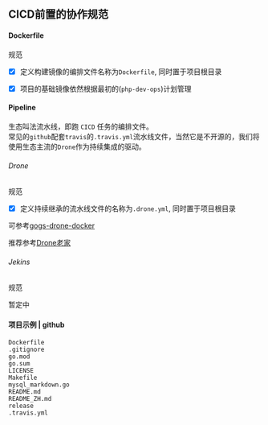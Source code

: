 ## CICD前置的协作规范

#### Dockerfile

规范
- [x] 定义构建镜像的编排文件名称为`Dockerfile`, 同时置于项目根目录
- [x] 项目的基础镜像依然根据最初的(`php-dev-ops`)计划管理



#### Pipeline

生态叫法流水线，即跑 `CICD` 任务的编排文件。  
常见的`github`配套`travis`的`.travis.yml`流水线文件，当然它是不开源的，我们将使用生态主流的`Drone`作为持续集成的驱动。 



###### Drone

规范
- [x] 定义持续继承的流水线文件的名称为`.drone.yml`, 同时置于项目根目录  

可参考[gogs-drone-docker](https://github.com/alicfeng/gogs-drone-docker)

推荐参考[Drone老家](https://docs.drone.io)



###### Jekins

规范

暂定中



#### 项目示例 | github

```
Dockerfile
.gitignore
go.mod
go.sum
LICENSE
Makefile
mysql_markdown.go
README.md
README_ZH.md
release
.travis.yml
```

